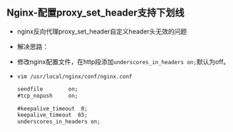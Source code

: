 ## Nginx-配置proxy_set_header支持下划线
- nginx反向代理proxy_set_header自定义header头无效的问题

- 解决思路：
- 修改nginx配置文件，在http段添加`underscores_in_headers on;`默认为off。

- `vim /usr/local/nginx/conf/nginx.conf`
  ``` xml
  sendfile        on;
  #tcp_nopush     on;

  #keepalive_timeout  0;
  keepalive_timeout  65;
  underscores_in_headers on;
  ```
